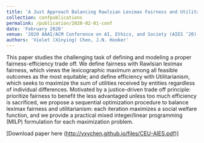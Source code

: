 ```yaml
---
title: 'A Just Approach Balancing Rawlsian Leximax Fairness and Utilitarianism'
collection: confpublications
permalink: /publication/2020-02-01-conf
date: 'February 2020'
venue: '2020 AAAI/ACM Conference on AI, Ethics, and Society (AIES ’20)'
authors: 'Violet (Xinying) Chen, J.N. Hooker'
---
```


This paper studies the challenging task of defining and modeling a proper fairness-efficiency trade off. We define fairness with Rawlsian leximax fairness, which views the lexicographic maximum among all feasible outcomes as the most equitable; and define efficiency with Utilitarianism, which seeks to maximize the sum of utilities received by entities regardless of individual differences. Motivated by a justice-driven trade off principle: prioritize fairness to benefit the less advantaged unless too much efficiency is sacrificed, we propose a sequential optimization procedure to balance leximax fairness and utilitarianism: each iteration maximizes a social welfare function, and we provide
a practical mixed integer/linear programming (MILP) formulation for each maximization problem. 

[Download paper here (http://vxychen.github.io/files/CEU-AIES.pdf)]

<!--Recommended citation: Your Name, You. (2009). "Paper Title Number 1." <i>Journal 1</i>. 1(1).-->
